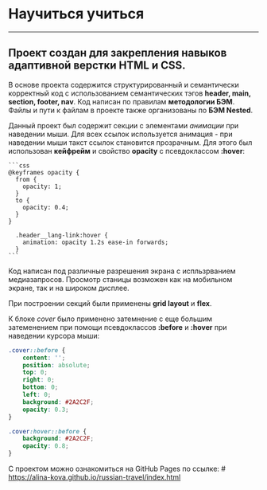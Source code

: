 # Научиться учиться
------------------------------------------------------------
## Проект создан для закрепления навыков адаптивной верстки HTML и CSS.
 
 В основе проекта содержится структурированный и семантически корректный код с использованием семантических тэгов **header, main, section, footer, nav**. 
 Код написан по правилам **методологии БЭМ**. Файлы и пути к файлам в проекте также организованы по **БЭМ Nested**.
 
Данный проект был содержит секции с элементами *анимации* при наведении мыши. 
Для всех ссылок используется анимация - при наведении мыши такст ссылок становится прозрачным. Для этого был использован **кейфрейм** и свойство **opacity** c псевдоклассом **:hover**: 

    ```css
    @keyframes opacity { 
      from { 
        opacity: 1; 
      } 
      to { 
        opacity: 0.4; 
      } 
    } 

      .header__lang-link:hover {
        animation: opacity 1.2s ease-in forwards;
      } 
    ``` 

Код написан под различные разрешения экрана с испльзрванием медиазапросов. Просмотр станицы возможен как на мобильном экране, так и на широком дисплее. 

При построении секций были применены **grid layout** и **flex**.

К блоке *cover* было применено затемнение с еще большим затеменением при помощи псевдоклассов **:before** и **:hover** при наведении курсора мыши:


```css
.cover::before {
    content: '';
    position: absolute;
    top: 0;
    right: 0;
    bottom: 0;
    left: 0;
    background: #2A2C2F;
    opacity: 0.3;
}

.cover:hover::before {
    background: #2A2C2F;
    opacity: 0.8;
}
``` 

С проектом можно ознакомиться на GitHub Pages по ссылке:  # https://alina-kova.github.io/russian-travel/index.html
